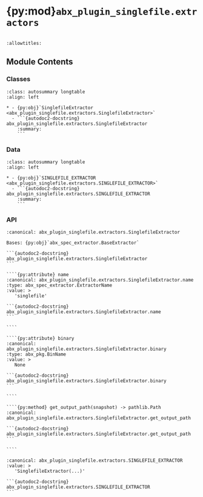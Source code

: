 # {py:mod}`abx_plugin_singlefile.extractors`

```{py:module} abx_plugin_singlefile.extractors
```

```{autodoc2-docstring} abx_plugin_singlefile.extractors
:allowtitles:
```

## Module Contents

### Classes

````{list-table}
:class: autosummary longtable
:align: left

* - {py:obj}`SinglefileExtractor <abx_plugin_singlefile.extractors.SinglefileExtractor>`
  - ```{autodoc2-docstring} abx_plugin_singlefile.extractors.SinglefileExtractor
    :summary:
    ```
````

### Data

````{list-table}
:class: autosummary longtable
:align: left

* - {py:obj}`SINGLEFILE_EXTRACTOR <abx_plugin_singlefile.extractors.SINGLEFILE_EXTRACTOR>`
  - ```{autodoc2-docstring} abx_plugin_singlefile.extractors.SINGLEFILE_EXTRACTOR
    :summary:
    ```
````

### API

`````{py:class} SinglefileExtractor
:canonical: abx_plugin_singlefile.extractors.SinglefileExtractor

Bases: {py:obj}`abx_spec_extractor.BaseExtractor`

```{autodoc2-docstring} abx_plugin_singlefile.extractors.SinglefileExtractor
```

````{py:attribute} name
:canonical: abx_plugin_singlefile.extractors.SinglefileExtractor.name
:type: abx_spec_extractor.ExtractorName
:value: >
   'singlefile'

```{autodoc2-docstring} abx_plugin_singlefile.extractors.SinglefileExtractor.name
```

````

````{py:attribute} binary
:canonical: abx_plugin_singlefile.extractors.SinglefileExtractor.binary
:type: abx_pkg.BinName
:value: >
   None

```{autodoc2-docstring} abx_plugin_singlefile.extractors.SinglefileExtractor.binary
```

````

````{py:method} get_output_path(snapshot) -> pathlib.Path
:canonical: abx_plugin_singlefile.extractors.SinglefileExtractor.get_output_path

```{autodoc2-docstring} abx_plugin_singlefile.extractors.SinglefileExtractor.get_output_path
```

````

`````

````{py:data} SINGLEFILE_EXTRACTOR
:canonical: abx_plugin_singlefile.extractors.SINGLEFILE_EXTRACTOR
:value: >
   'SinglefileExtractor(...)'

```{autodoc2-docstring} abx_plugin_singlefile.extractors.SINGLEFILE_EXTRACTOR
```

````
